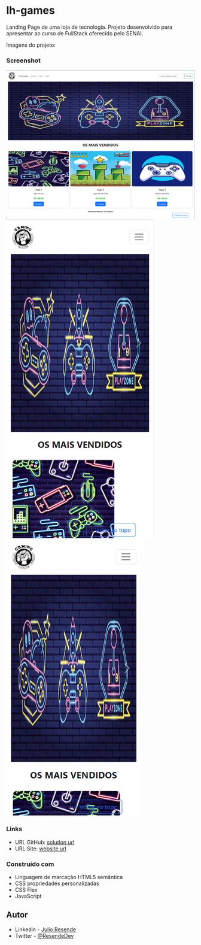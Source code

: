 # lh-games
Landing Page de uma loja de tecnologia. Projeto desenvolvido para apresentar ao curso de FullStack oferecido pelo SENAI.

Imagens do projeto:
### Screenshot
![](./design/desktop-preview-1.png)
![](./design/desktop-preview-2.png)
![](./design/desktop-preview-3.png)


### Links

- URL GitHub: [solution url](https://github.com/julioresende77/lh-games)
- URL Site: [website url]()


### Construído com

- Linguagem de marcação HTML5 semântica
- CSS propriedades personalizadas
- CSS Flex
- JavaScript


## Autor

- Linkedin - [Julio Resende](https://www.linkedin.com/in/resendedev/)
- Twitter - [@ResendeDev](https://www.twitter.com/ResendeDev)